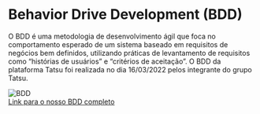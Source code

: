 # Behavior Drive Development (BDD)

O BDD é uma metodologia de desenvolvimento ágil que foca no comportamento esperado de um sistema baseado em requisitos de negócios bem definidos, utilizando práticas de levantamento de requisitos como “histórias de usuários” e “critérios de aceitação”. O BDD da plataforma Tatsu foi realizada no dia 16/03/2022 pelos integrante do grupo Tatsu.

<img src="../Assets/Images/bdd.png" alt="BDD">
<br>
<a href="https://miro.com/app/board/uXjVONjoEoU=/">Link para o nosso BDD completo</a>